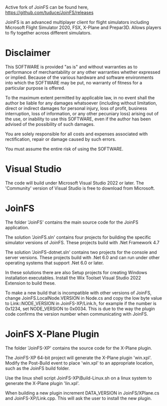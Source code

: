 Active fork of JoinFS can be found here, https://github.com/tuduce/JoinFS/releases

JoinFS is an advanced multiplayer client for flight simulators including Microsoft Flight Simulator 2020, FSX, X-Plane and Prepar3D. Allows players to fly together across different simulators.

Disclaimer
==========

This SOFTWARE is provided "as is" and without warranties as to performance of merchantability or any other warranties whether expressed or implied. Because of the various hardware and software environments into which the SOFTWARE may be put, no warranty of fitness for a particular purpose is offered.

To the maximum extent permitted by applicable law, in no event shall the author be liable for any damages whatsoever (including without limitation, direct or indirect damages for personal injury, loss of profit, business interruption, loss of information, or any other pecuniary loss) arising out of the use, or inability to use this SOFTWARE, even if the author has been advised of the possibility of such damages.

You are solely responsible for all costs and expenses associated with rectification, repair or damage caused by such errors.

You must assume the entire risk of using the SOFTWARE.

Visual Studio
=============

The code will build under Microsoft Visual Studio 2022 or later. The 'Community' version of Visual Studio is free to download from Microsoft.

JoinFS
======

The folder 'JoinFS' contains the main source code for the JoinFS application.

The solution 'JoinFS.sln' contains four projects for building the specific simulator versions of JoinFS. These projects build with .Net Framework 4.7

The solution 'JoinFS-dotnet.sln' contains two projects for the console and server versions. These projects build with .Net 6.0 and can run under other operating systems that support .Net 6.0 or later.

In these solutions there are also Setup projects for creating Windows installation executables. Install the Wix Toolset Visual Studio 2022 Extension to build these.

To make a new build that is incompatible with other versions of JoinFS, change JoinFS.LocalNode.VERSION in Node.cs and copy the low byte value to Link::NODE_VERSION in JoinFS-XP/Link.h, for example if the number is 0x1234, set NODE_VERSION to 0x0034. This is due to the way the plugin code confirms the version number when communicating with JoinFS.

JoinFS X-Plane Plugin
=====================

The folder 'JoinFS-XP' contains the source code for the X-Plane plugin.

The JoinFS-XP 64-bit project will generate the X-Plane plugin 'win.xpl'. Modify the Post-Build event to place 'win.xpl' to an appropriate location, such as the JoinFS build folder.

Use the linux shell script JoinFS-XP\Build-Linux.sh on a linux system to generate the X-Plane plugin 'lin.xpl'.

When building a new plugin increment DATA_VERSION in JoinFS/XPlane.cs and JoinFS-XP/Link.cpp. This will ask the user to install the new plugin.
